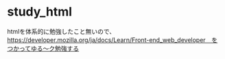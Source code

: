 # study_html
htmlを体系的に勉強したこと無いので、https://developer.mozilla.org/ja/docs/Learn/Front-end_web_developer　をつかってゆる〜ク勉強する
